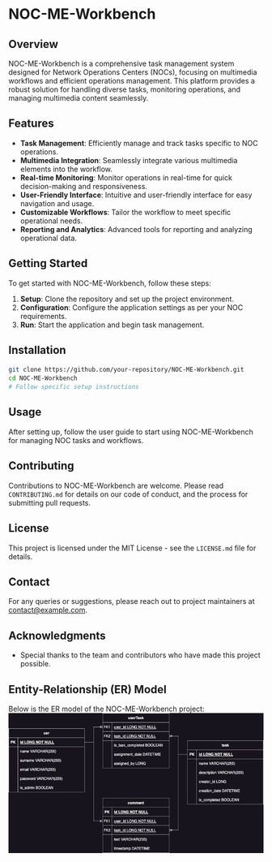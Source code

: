 # NOC-ME-Workbench

## Overview
NOC-ME-Workbench is a comprehensive task management system designed for Network Operations Centers (NOCs), focusing on multimedia workflows and efficient operations management. This platform provides a robust solution for handling diverse tasks, monitoring operations, and managing multimedia content seamlessly.

## Features
- **Task Management**: Efficiently manage and track tasks specific to NOC operations.
- **Multimedia Integration**: Seamlessly integrate various multimedia elements into the workflow.
- **Real-time Monitoring**: Monitor operations in real-time for quick decision-making and responsiveness.
- **User-Friendly Interface**: Intuitive and user-friendly interface for easy navigation and usage.
- **Customizable Workflows**: Tailor the workflow to meet specific operational needs.
- **Reporting and Analytics**: Advanced tools for reporting and analyzing operational data.

## Getting Started
To get started with NOC-ME-Workbench, follow these steps:

1. **Setup**: Clone the repository and set up the project environment.
2. **Configuration**: Configure the application settings as per your NOC requirements.
3. **Run**: Start the application and begin task management.

## Installation
```bash
git clone https://github.com/your-repository/NOC-ME-Workbench.git
cd NOC-ME-Workbench
# Follow specific setup instructions
```

## Usage
After setting up, follow the user guide to start using NOC-ME-Workbench for managing NOC tasks and workflows.

## Contributing
Contributions to NOC-ME-Workbench are welcome. Please read `CONTRIBUTING.md` for details on our code of conduct, and the process for submitting pull requests.

## License
This project is licensed under the MIT License - see the `LICENSE.md` file for details.

## Contact
For any queries or suggestions, please reach out to project maintainers at contact@example.com.

## Acknowledgments
- Special thanks to the team and contributors who have made this project possible.

## Entity-Relationship (ER) Model
Below is the ER model of the NOC-ME-Workbench project:
![ER Model](docs/eer.png)